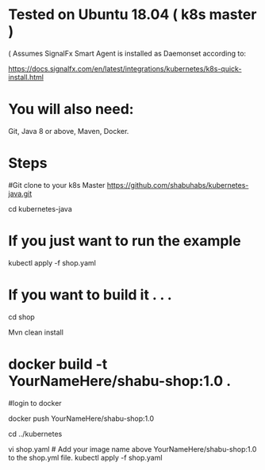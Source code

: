 # Tested on Ubuntu 18.04 ( k8s master )

( Assumes SignalFx Smart Agent is installed as Daemonset according to: 

https://docs.signalfx.com/en/latest/integrations/kubernetes/k8s-quick-install.html

# You will also need:
Git, Java 8 or above, Maven, Docker.

# Steps

#Git clone to your k8s Master 
 https://github.com/shabuhabs/kubernetes-java.git
	
cd kubernetes-java

# If you just want to run the example
kubectl apply -f shop.yaml

# If you want to build it . . .
cd shop

Mvn clean install

# docker build -t YourNameHere/shabu-shop:1.0 .

#login to docker

docker push YourNameHere/shabu-shop:1.0

cd ../kubernetes

vi shop.yaml # Add your image name above YourNameHere/shabu-shop:1.0 to the shop.yml file.
kubectl apply -f shop.yaml

